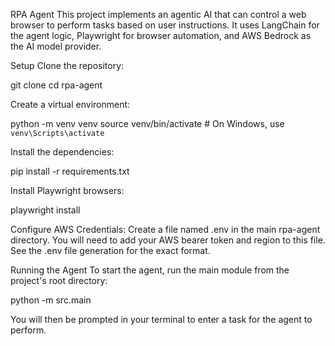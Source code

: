 RPA Agent
This project implements an agentic AI that can control a web browser to perform tasks based on user instructions. It uses LangChain for the agent logic, Playwright for browser automation, and AWS Bedrock as the AI model provider.

Setup
Clone the repository:

git clone <your-repo-url>
cd rpa-agent

Create a virtual environment:

python -m venv venv
source venv/bin/activate  # On Windows, use `venv\Scripts\activate`

Install the dependencies:

pip install -r requirements.txt

Install Playwright browsers:

playwright install

Configure AWS Credentials:
Create a file named .env in the main rpa-agent directory. You will need to add your AWS bearer token and region to this file. See the .env file generation for the exact format.

Running the Agent
To start the agent, run the main module from the project's root directory:

python -m src.main

You will then be prompted in your terminal to enter a task for the agent to perform.

